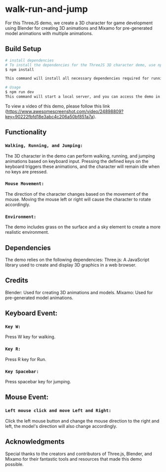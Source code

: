 # walk-run-and-jump
For this ThreeJS demo, we create a 3D character for game development using Blender for creating 3D animations and Mixamo for pre-generated model animations with multiple animations.

## Build Setup

```bash
# install dependencies
# To install the dependencies for the ThreeJS 3D character demo, use npm (Node Package Manager) by running the following command in your terminal or command prompt:
$ npm install

This command will install all necessary dependencies required for running the demo.

# Usage
$ npm run dev
This command will start a local server, and you can access the demo in your web browser.
```

To view a video of this demo, please follow this link (https://www.awesomescreenshot.com/video/24898809?key=90222fbfd18e3abc4c206a50bf851a7a).

## Functionality

### `Walking, Running, and Jumping:`
The 3D character in the demo can perform walking, running, and jumping animations based on keyboard input. Pressing the defined keys on the keyboard triggers these animations, and the character will remain idle when no keys are pressed.

### `Mouse Movement:`
The direction of the character changes based on the movement of the mouse. Moving the mouse left or right will cause the character to rotate accordingly.

### `Environment:`
The demo includes grass on the surface and a sky element to create a more realistic environment.

## Dependencies
The demo relies on the following dependencies:
Three.js: A JavaScript library used to create and display 3D graphics in a web browser.


## Credits
Blender: Used for creating 3D animations and models.
Mixamo: Used for pre-generated model animations.

## Keyboard Event:
### `Key W:`
Press W key for walking.

### `Key R:`
Press R key for Run.

### `Key Spacebar:`
Press spacebar key for jumping.

## Mouse Event:
### `Left mouse click and move Left and Right:`
Click the left mouse button and change the mouse direction to the right and left, the model's direction will also change accordingly.

## Acknowledgments
Special thanks to the creators and contributors of Three.js, Blender, and Mixamo for their fantastic tools and resources that made this demo possible.

